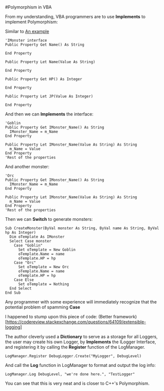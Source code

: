 #Polymorphism in VBA

From my understanding, VBA programmers are to use **Implements** to implement Polymorphism:

Similar to [An example](http://realanalysiszone.com/?p=281)
```VBA
'IMonster interface
Public Property Get Name() As String
     
End Property
 
Public Property Let Name(Value As String)
     
End Property
 
Public Property Get HP() As Integer
 
End Property
 
Public Property Let JP(Value As Integer)
     
End Property
```
And then we can **Implements** the interface:
```VBA
'Goblin
Public Property Get IMonster_Name() As String
  IMonster_Name = m_Name
End Property

Public Property Let IMonster_Name(Value As String) As String
  m_Name = Value
End Property
'Rest of the properties
```

And another monster:
```VBA
'Orc
Public Property Get IMonster_Name() As String
  IMonster_Name = m_Name
End Property

Public Property Let IMonster_Name(Value As String) As String
  m_Name = Value
End Property
'Rest of the properties
```

Then we can **Switch** to generate monsters:
```VBA
Sub CreateMonster(ByVal monster As String, ByVal name As String, ByVal hp As Integer)
  Dim oTemplate As IMonster
  Select Case monster
    Case "Goblin"
      Set oTemplate = New Goblin
      oTemplate.Name = name
      oTemplate.HP = hp
    Case "Orc"
      Set oTemplate = New Orc
      oTemplate.Name = name
      oTemplate.HP = hp
    Case Else
      Set oTemplate = Nothing
  End Select
End Sub
```

Any programmer with some experience will immediately recognize that the potential problem of spamming **Case**

I happened to stump upon this piece of code:
(Better framework)[https://codereview.stackexchange.com/questions/64109/extensible-logging]

The author cleverly used a **Dictionary** to serve as a storage for all Loggers, the user may create his own Logger, by **Implements**
the ILogger Interface, and registering it by calling the **Register** function of the LogManager.
```VBA
LogManager.Register DebugLogger.Create("MyLogger", DebugLevel)
```
And call the **Log** function in LogManager to format and output the log info:
```
LogManager.Log DebugLevel, "we're done here.", "TestLogger"
```
You can see that this is very neat and is closer to C++'s Polymorphism.
